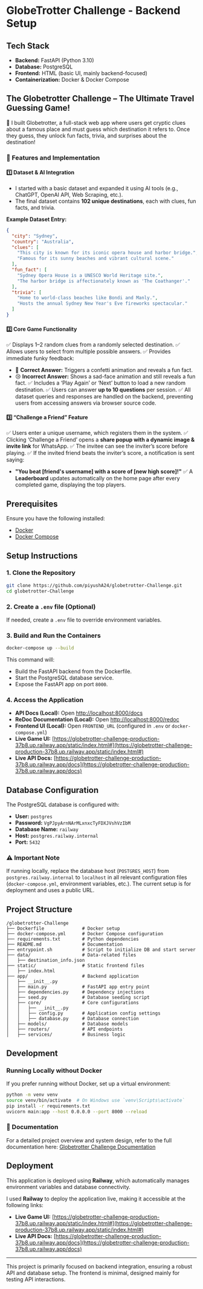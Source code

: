 # GlobeTrotter Challenge - Backend Setup

## Tech Stack
- **Backend:** FastAPI (Python 3.10)
- **Database:** PostgreSQL
- **Frontend:** HTML (basic UI, mainly backend-focused)
- **Containerization:** Docker & Docker Compose

## The Globetrotter Challenge – The Ultimate Travel Guessing Game!
🧩 I built Globetrotter, a full-stack web app where users get cryptic clues about a famous place and must guess which destination it refers to. Once they guess, they unlock fun facts, trivia, and surprises about the destination!

### 🔹 Features and Implementation
#### 1️⃣ Dataset & AI Integration
- I started with a basic dataset and expanded it using AI tools (e.g., ChatGPT, OpenAI API, Web Scraping, etc.).
- The final dataset contains **102 unique destinations**, each with clues, fun facts, and trivia.

**Example Dataset Entry:**
```json
{
  "city": "Sydney",
  "country": "Australia",
  "clues": [
    "This city is known for its iconic opera house and harbor bridge.",
    "Famous for its sunny beaches and vibrant cultural scene."
  ],
  "fun_fact": [
    "Sydney Opera House is a UNESCO World Heritage site.",
    "The harbor bridge is affectionately known as 'The Coathanger'."
  ],
  "trivia": [
    "Home to world-class beaches like Bondi and Manly.",
    "Hosts the annual Sydney New Year's Eve fireworks spectacular."
  ]
}
```

#### 2️⃣ Core Game Functionality
✅ Displays 1–2 random clues from a randomly selected destination.
✅ Allows users to select from multiple possible answers.
✅ Provides immediate funky feedback:
   - 🎉 **Correct Answer:** Triggers a confetti animation and reveals a fun fact.
   - 😢 **Incorrect Answer:** Shows a sad-face animation and still reveals a fun fact.
✅ Includes a ‘Play Again’ or ‘Next’ button to load a new random destination.
✅ Users can answer **up to 10 questions** per session.
✅ All dataset queries and responses are handled on the backend, preventing users from accessing answers via browser source code.

#### 3️⃣ “Challenge a Friend” Feature
✅ Users enter a unique username, which registers them in the system.
✅ Clicking ‘Challenge a Friend’ opens a **share popup with a dynamic image & invite link** for WhatsApp.
✅ The invitee can see the inviter’s score before playing.
✅ If the invited friend beats the inviter’s score, a notification is sent saying:
   - **"You beat [friend's username] with a score of [new high score]!"**
✅ A **Leaderboard** updates automatically on the home page after every completed game, displaying the top players.

## Prerequisites
Ensure you have the following installed:
- [Docker](https://www.docker.com/)
- [Docker Compose](https://docs.docker.com/compose/install/)

## Setup Instructions

### 1. Clone the Repository
```sh
git clone https://github.com/piyushA24/globetrotter-Challenge.git
cd globetrotter-Challenge
```

### 2. Create a `.env` file (Optional)
If needed, create a `.env` file to override environment variables.

### 3. Build and Run the Containers
```sh
docker-compose up --build
```
This command will:
- Build the FastAPI backend from the Dockerfile.
- Start the PostgreSQL database service.
- Expose the FastAPI app on port `8000`.

### 4. Access the Application
- **API Docs (Local):** Open [http://localhost:8000/docs](http://localhost:8000/docs)
- **ReDoc Documentation (Local):** Open [http://localhost:8000/redoc](http://localhost:8000/redoc)
- **Frontend UI (Local):** Open `FRONTEND_URL` (configured in `.env` or `docker-compose.yml`)
- **Live Game UI:** [https://globetrotter-challenge-production-37b8.up.railway.app/static/index.html#](https://globetrotter-challenge-production-37b8.up.railway.app/static/index.html#)
- **Live API Docs:** [https://globetrotter-challenge-production-37b8.up.railway.app/docs](https://globetrotter-challenge-production-37b8.up.railway.app/docs)

## Database Configuration
The PostgreSQL database is configured with:
- **User:** `postgres`
- **Password:** `VgPJpyArnNArMLxnxcTyFDXJVshVzIbM`
- **Database Name:** `railway`
- **Host:** `postgres.railway.internal`
- **Port:** `5432`

### ⚠️ Important Note
If running locally, replace the database host (`POSTGRES_HOST`) from `postgres.railway.internal` to `localhost` in all relevant configuration files (`docker-compose.yml`, environment variables, etc.). The current setup is for deployment and uses a public URL.

## Project Structure
```
/globetrotter-Challenge
├── Dockerfile              # Docker setup
├── docker-compose.yml      # Docker Compose configuration
├── requirements.txt        # Python dependencies
├── README.md               # Documentation
├── entrypoint.sh           # Script to initialize DB and start server
├── data/                   # Data-related files
│   ├── destination_info.json
├── static/                 # Static frontend files
│   ├── index.html
├── app/                    # Backend application
│   ├── __init__.py
│   ├── main.py             # FastAPI app entry point
│   ├── dependencies.py     # Dependency injections
│   ├── seed.py             # Database seeding script
│   ├── core/               # Core configurations
│   │   ├── __init__.py
│   │   ├── config.py       # Application config settings
│   │   ├── database.py     # Database connection
│   ├── models/             # Database models
│   ├── routers/            # API endpoints
│   ├── services/           # Business logic
```

## Development
### Running Locally without Docker
If you prefer running without Docker, set up a virtual environment:
```sh
python -m venv venv
source venv/bin/activate  # On Windows use `venv\Scripts\activate`
pip install -r requirements.txt
uvicorn main:app --host 0.0.0.0 --port 8000 --reload
```
### 📄 Documentation
For a detailed project overview and system design, refer to the full documentation here:
[Globetrotter Challenge Documentation](https://docs.google.com/document/d/1pElZbP8s9p1WI0abB_eVI5zz5f8o31t6d6K7fD_SjMQ/edit?tab=t.0#heading=h.o6hawjs956a)

## Deployment
This application is deployed using **Railway**, which automatically manages environment variables and database connectivity.

I used **Railway** to deploy the application live, making it accessible at the following links:
- **Live Game UI:** [https://globetrotter-challenge-production-37b8.up.railway.app/static/index.html#](https://globetrotter-challenge-production-37b8.up.railway.app/static/index.html#)
- **Live API Docs:** [https://globetrotter-challenge-production-37b8.up.railway.app/docs](https://globetrotter-challenge-production-37b8.up.railway.app/docs)

---
This project is primarily focused on backend integration, ensuring a robust API and database setup. The frontend is minimal, designed mainly for testing API interactions.

